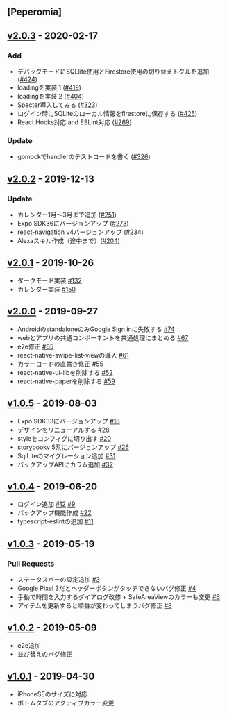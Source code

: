 <a name="Peperomia"></a>
## [Peperomia]


<a name="v2.0.3"></a>
## [v2.0.3] - 2020-02-17
### Add
- デバッグモードにSQLlite使用とFirestore使用の切り替えトグルを追加 ([#424](https://github.com/wheatandcat/Peperomia/issues/424))
- loadingを実装 1 ([#419](https://github.com/wheatandcat/Peperomia/issues/419))
- loadingを実装 2 ([#404](https://github.com/wheatandcat/Peperomia/issues/404))
- Specter導入してみる ([#323](https://github.com/wheatandcat/Peperomia/issues/323))
- ログイン時にSQLiteのローカル情報をfirestoreに保存する ([#425](https://github.com/wheatandcat/Peperomia/issues/425))
- React Hooks対応 and ESLint対応 ([#269](https://github.com/wheatandcat/Peperomia/issues/269))


### Update
- gomockでhandlerのテストコードを書く ([#326](https://github.com/wheatandcat/Peperomia/issues/326))


<a name="v2.0.2"></a>
## [v2.0.2] - 2019-12-13

### Update
- カレンダー1月〜3月まで追加 ([#251](https://github.com/wheatandcat/Peperomia/issues/251))
- Expo SDK36にバージョンアップ ([#273](https://github.com/wheatandcat/Peperomia/issues/273))
- react-navigation v4バージョンアップ ([#234](https://github.com/wheatandcat/Peperomia/issues/234))
- Alexaスキル作成（途中まで）([#204](https://github.com/wheatandcat/Peperomia/issues/204))


<a name="v2.0.1"></a>
## [v2.0.1] - 2019-10-26
 - ダークモード実装 [#132](https://github.com/wheatandcat/Peperomia/issues/132)
 - カレンダー実装 [#150](https://github.com/wheatandcat/Peperomia/issues/150)

<a name="v2.0.0"></a>
## [v2.0.0] - 2019-09-27
- AndroidのstandaloneのみGoogle Sign inに失敗する [#74](https://github.com/wheatandcat/Peperomia/issues/74)
- webとアプリの共通コンポーネントを共通処理にまとめる [#67](https://github.com/wheatandcat/Peperomia/issues/67)
- e2e修正 [#65](https://github.com/wheatandcat/Peperomia/issues/65)
- react-native-swipe-list-viewの導入 [#61](https://github.com/wheatandcat/Peperomia/issues/61)
- カラーコードの直書き修正 [#55](https://github.com/wheatandcat/Peperomia/issues/55)
- react-native-ui-libを削除する [#52](https://github.com/wheatandcat/Peperomia/issues/52)
- react-native-paperを削除する [#59](https://github.com/wheatandcat/Peperomia/issues/59)

<a name="v1.0.5"></a>
## [v1.0.5] - 2019-08-03
- Expo SDK33にバージョンアップ [#18](https://github.com/wheatandcat/Peperomia/issues/18)
- デザインをリニューアルする [#28](https://github.com/wheatandcat/Peperomia/issues/28)
- styleをコンフィグに切り出す [#20](https://github.com/wheatandcat/Peperomia/issues/20)
- storybookv 5系にバージョンアップ [#26](https://github.com/wheatandcat/Peperomia/issues/26)
- SqlLiteのマイグレーション追加 [#31](https://github.com/wheatandcat/Peperomia/issues/31)
- バックアップAPIにカラム追加 [#32](https://github.com/wheatandcat/Peperomia/issues/32)


<a name="v1.0.4"></a>
## [v1.0.4] - 2019-06-20
- ログイン追加 [#12](https://github.com/wheatandcat/Peperomia/issues/12) [#9](https://github.com/wheatandcat/Peperomia/issues/16)
- バックアップ機能作成 [#22](https://github.com/wheatandcat/Peperomia/issues/13)
- typescript-eslintの追加 [#11](https://github.com/wheatandcat/Peperomia/issues/10)


<a name="v1.0.3"></a>
## [v1.0.3] - 2019-05-19
### Pull Requests
- ステータスバーの設定追加 [#3](https://github.com/wheatandcat/Peperomia/issues/2)
- Google Pixel 3だとヘッダーボタンがタッチできないバグ修正 [#4](https://github.com/wheatandcat/Peperomia/issues/1)
- 手動で時間を入力するダイアログ改修 + SafeAreaViewのカラーも変更 [#6](https://github.com/wheatandcat/Peperomia/issues/5)
- アイテムを更新すると順番が変わってしまうバグ修正 [#8](https://github.com/wheatandcat/Peperomia/issues/7)


<a name="v1.0.2"></a>
## [v1.0.2] - 2019-05-09
- e2e追加
- 並び替えのバグ修正

<a name="v1.0.1"></a>
## [v1.0.1] - 2019-04-30
- iPhoneSEのサイズに対応
- ボトムタブのアクティブカラー変更

[Unreleased]: https://github.com/wheatandcat/Peperomia/compare/v2.0.3...HEAD
[v2.0.3]: https://github.com/wheatandcat/Peperomia/compare/v2.0.2...v2.0.3
[v2.0.2]: https://github.com/wheatandcat/Peperomia/compare/v2.0.1...v2.0.2
[v2.0.1]: https://github.com/wheatandcat/Peperomia/compare/v2.0.0...v2.0.1
[v2.0.0]: https://github.com/wheatandcat/Peperomia/compare/v1.0.5...v2.0.0
[v1.0.5]: https://github.com/wheatandcat/Peperomia/compare/v1.0.4...v1.0.5
[v1.0.4]: https://github.com/wheatandcat/Peperomia/compare/v1.0.3...v1.0.4
[v1.0.3]: https://github.com/wheatandcat/Peperomia/compare/v1.0.2...v1.0.3
[v1.0.2]: https://github.com/wheatandcat/Peperomia/compare/v1.0.1...v1.0.2
[v1.0.1]: https://github.com/wheatandcat/Peperomia/compare/push...v1.0.1
[push]: https://github.com/wheatandcat/Peperomia/compare/v1.0.0...push
